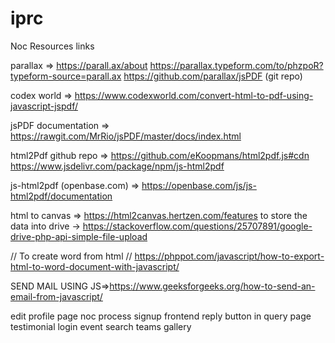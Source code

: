 # iprc

Noc Resources links

parallax => https://parall.ax/about
            https://parallax.typeform.com/to/phzpoR?typeform-source=parall.ax
            https://github.com/parallax/jsPDF   (git repo)

codex world => https://www.codexworld.com/convert-html-to-pdf-using-javascript-jspdf/

jsPDF documentation => https://rawgit.com/MrRio/jsPDF/master/docs/index.html

html2Pdf github repo => https://github.com/eKoopmans/html2pdf.js#cdn
                        https://www.jsdelivr.com/package/npm/js-html2pdf

js-html2pdf (openbase.com) => https://openbase.com/js/js-html2pdf/documentation

html to canvas => https://html2canvas.hertzen.com/features
to store the data into drive -> https://stackoverflow.com/questions/25707891/google-drive-php-api-simple-file-upload
    

//  To create word from html
// https://phppot.com/javascript/how-to-export-html-to-word-document-with-javascript/


SEND MAIL USING JS=>https://www.geeksforgeeks.org/how-to-send-an-email-from-javascript/

edit profile page
noc process
signup frontend
reply button in query page
testimonial
login
event
search
teams
gallery